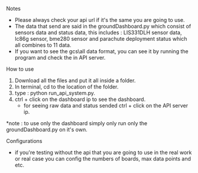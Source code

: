 Notes
   - Please always check your api url if it's the same you are going to use.
   - The data that send are said in the groundDashboard.py which consist of sensors data and status data, this includes : LIS331DLH sensor data, lc86g sensor, bme280 sensor and parachute deployment status which all combines to 11 data. 
   - If you want to see the gcs\all data format, you can see it by running the program and check the in API server.

How to use 

1. Download all the files and put it all inside a folder.
2. In terminal, cd to the location of the folder.
3. type : python run_api_system.py.
4. ctrl + click on the dashboard ip to see the dashboard.
   - for seeing raw data and status sended ctrl + click on the API server ip.

*note : to use only the dashboard simply only run only the groundDashboard.py on it's own.

Configurations
   - if you're testing without the api that you are going to use in the real work or real case you can config the numbers of boards, max data points and etc.
